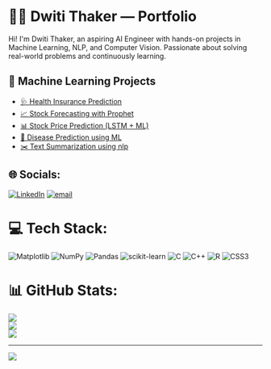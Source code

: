# 👩‍💻 Dwiti Thaker — Portfolio

Hi! I'm Dwiti Thaker, an aspiring AI Engineer with hands-on projects in Machine Learning, NLP, and Computer Vision. Passionate about solving real-world problems and continuously learning.

## 🚀 Machine Learning Projects
- [🩺 Health Insurance Prediction](https://github.com/DwitiThaker/health_insurance_prediction)
- [📈 Stock Forecasting with Prophet](https://github.com/DwitiThaker/stock_forecasting_prophet)
- [📊 Stock Price Prediction (LSTM + ML)](https://github.com/DwitiThaker/stock_price_prediction_ml_lstm)
- [🦠 Disease Prediction using ML](https://github.com/DwitiThaker/disease_predictionml)
- [✂️ Text Summarization using nlp](https://github.com/DwitiThaker/ds_portfolio/tree/main/Text_Summarization)


## 🌐 Socials:
[![LinkedIn](https://img.shields.io/badge/LinkedIn-%230077B5.svg?logo=linkedin&logoColor=white)](https://linkedin.com/in/DwitiThaker)
[![email](https://img.shields.io/badge/Email-D14836?logo=gmail&logoColor=white)](mailto:dwiti.thaker04@gmail.com ) 

# 💻 Tech Stack:
![Matplotlib](https://img.shields.io/badge/Matplotlib-%23ffffff.svg?style=for-the-badge&logo=Matplotlib&logoColor=black) ![NumPy](https://img.shields.io/badge/numpy-%23013243.svg?style=for-the-badge&logo=numpy&logoColor=white) ![Pandas](https://img.shields.io/badge/pandas-%23150458.svg?style=for-the-badge&logo=pandas&logoColor=white) ![scikit-learn](https://img.shields.io/badge/scikit--learn-%23F7931E.svg?style=for-the-badge&logo=scikit-learn&logoColor=white) ![C](https://img.shields.io/badge/c-%2300599C.svg?style=for-the-badge&logo=c&logoColor=white) ![C++](https://img.shields.io/badge/c++-%2300599C.svg?style=for-the-badge&logo=c%2B%2B&logoColor=white) ![R](https://img.shields.io/badge/r-%23276DC3.svg?style=for-the-badge&logo=r&logoColor=white) ![CSS3](https://img.shields.io/badge/css3-%231572B6.svg?style=for-the-badge&logo=css3&logoColor=white)
# 📊 GitHub Stats:
![](https://github-readme-stats.vercel.app/api?username=DwitiThaker&theme=transparent&hide_border=false&include_all_commits=false&count_private=false)<br/>
![](https://nirzak-streak-stats.vercel.app/?user=DwitiThaker&theme=transparent&hide_border=false)<br/>
![](https://github-readme-stats.vercel.app/api/top-langs/?username=DwitiThaker&theme=transparent&hide_border=false&include_all_commits=false&count_private=false&layout=compact)

---
[![](https://visitcount.itsvg.in/api?id=DwitiThaker&icon=2&color=0)](https://visitcount.itsvg.in)

<!-- Proudly created with GPRM ( https://gprm.itsvg.in ) -->



<!--
**DwitiThaker/DwitiThaker** is a ✨ _special_ ✨ repository because its `README.md` (this file) appears on your GitHub profile.

Here are some ideas to get you started:

- 🔭 I’m currently working on ...
- 🌱 I’m currently learning ...
- 👯 I’m looking to collaborate on ...
- 🤔 I’m looking for help with ...
- 💬 Ask me about ...
- 📫 How to reach me: ...
- 😄 Pronouns: ...
- ⚡ Fun fact: ...
-->
